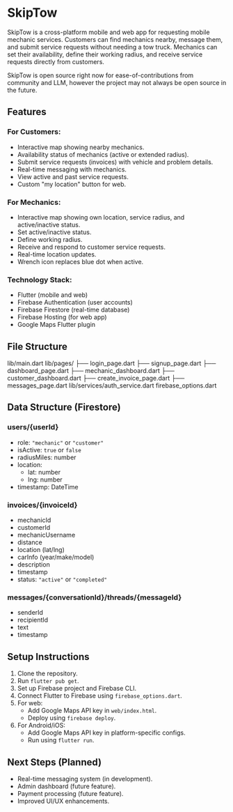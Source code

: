 # SkipTow

SkipTow is a cross-platform mobile and web app for requesting mobile mechanic services. Customers can find mechanics nearby, message them, and submit service requests without needing a tow truck. Mechanics can set their availability, define their working radius, and receive service requests directly from customers.

SkipTow is open source right now for ease-of-contributions from community and LLM, however the project may not always be open source in the future.

## Features

### For Customers:
- Interactive map showing nearby mechanics.
- Availability status of mechanics (active or extended radius).
- Submit service requests (invoices) with vehicle and problem details.
- Real-time messaging with mechanics.
- View active and past service requests.
- Custom "my location" button for web.

### For Mechanics:
- Interactive map showing own location, service radius, and active/inactive status.
- Set active/inactive status.
- Define working radius.
- Receive and respond to customer service requests.
- Real-time location updates.
- Wrench icon replaces blue dot when active.

### Technology Stack:
- Flutter (mobile and web)
- Firebase Authentication (user accounts)
- Firebase Firestore (real-time database)
- Firebase Hosting (for web app)
- Google Maps Flutter plugin

## File Structure
lib/main.dart
lib/pages/
├── login_page.dart
├── signup_page.dart
├── dashboard_page.dart
├── mechanic_dashboard.dart
├── customer_dashboard.dart
├── create_invoice_page.dart
├── messages_page.dart
lib/services/auth_service.dart
firebase_options.dart


## Data Structure (Firestore)

### users/{userId}
- role: `"mechanic"` or `"customer"`
- isActive: `true` or `false`
- radiusMiles: number
- location:
  - lat: number
  - lng: number
- timestamp: DateTime

### invoices/{invoiceId}
- mechanicId
- customerId
- mechanicUsername
- distance
- location (lat/lng)
- carInfo (year/make/model)
- description
- timestamp
- status: `"active"` or `"completed"`

### messages/{conversationId}/threads/{messageId}
- senderId
- recipientId
- text
- timestamp

## Setup Instructions

1. Clone the repository.
2. Run `flutter pub get`.
3. Set up Firebase project and Firebase CLI.
4. Connect Flutter to Firebase using `firebase_options.dart`.
5. For web:
   - Add Google Maps API key in `web/index.html`.
   - Deploy using `firebase deploy`.
6. For Android/iOS:
   - Add Google Maps API key in platform-specific configs.
   - Run using `flutter run`.

## Next Steps (Planned)
- Real-time messaging system (in development).
- Admin dashboard (future feature).
- Payment processing (future feature).
- Improved UI/UX enhancements.
